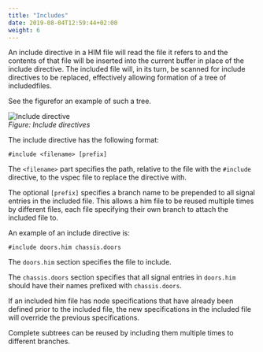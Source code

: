 ```yaml
---
title: "Includes"
date: 2019-08-04T12:59:44+02:00
weight: 6
---
```


An include directive in a HIM file will read the file it refers to and the
contents of that file will be inserted into the current buffer in place of the
include directive.  The included file will, in its turn, be scanned for
include directives to be replaced, effectively allowing formation of a tree of includedfiles.

See the figurefor an example of such a tree.

![Include directive](/hierarchical_information_model/images/include_directives.png?width=50pc)<br>
*Figure: Include directives*


The include directive has the following format:

    #include <filename> [prefix]

The ```<filename>``` part specifies the path, relative to the file with the ```#include``` directive, to the vspec file to replace the directive with.

The optional ```[prefix]``` specifies a branch name to be
prepended to all signal entries in the included file. This allows a him file
to be reused multiple times by different files, each file specifying their
own branch to attach the included file to.

An example of an include directive is:

    #include doors.him chassis.doors

The ```doors.him``` section specifies the file to include.

The ```chassis.doors``` section specifies that all signal entries in ```doors.him``` should have their names prefixed with ```chassis.doors```.

If an included him file has node specifications that have
already been defined prior to the included file, the new specifications in the
included file will override the previous specifications.

Complete subtrees can be reused by including them multiple times to different branches.

